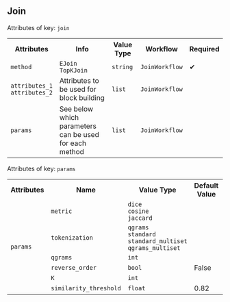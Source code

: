 ## Join
Attributes of key: `join`

<table>
  <tr>
    <th>Attributes</th>
    <th>Info</th>
    <th>Value Type</th>
    <th>Workflow</th>
    <th>Required</th>
  </tr>
  <tr>
	<td rowspan="1"><code>method</code></td>
  	<td><code>EJoin</code><br><code>TopKJoin</code></td>
  	<td><code>string</code></td>
  	<td><code>JoinWorkflow</code></td>
	<td>&#10004;</td> 
  </tr>
  <tr>
    <td><code>attributes_1</code><br><code>attributes_2</code></td>
    <td>Attributes to be used for block building</td>
    <td><code>list</code></td>
    <td><code>JoinWorkflow</code></td>
	<td></td> 
  </tr>
	<tr>
 <td><code>params</code></td>
<td>See below which parameters can be used for each method</td>
<td><code>list</code></td>
    <td><code>JoinWorkflow</code></td>
	<td></td> 
  </tr>
</table>

Attributes of key: `params`

<table>
    <tr>
        <th>Attributes</th>
        <th>Name</th>
        <th>Value Type</th>
        <th>Default Value</th>
        <th>Method</th>
    </tr>
    <tr>
        <td rowspan="6"><code>params</code></td>
        <td><code>metric</code></td>
        <td><code>dice</code><br><code>cosine</code><br><code>jaccard</code></td>
        <td></td>
        <td rowspan="4"><code>TopKJoin</code><br><code>EJoin</code></td>
    </tr>
    <tr>
        <td><code>tokenization</code></td>
        <td><code>qgrams</code><br><code>standard</code><br><code>standard_multiset</code><br><code>qgrams_multiset</code></td>
        <td></td>
    </tr>
    <tr>
        <td><code>qgrams</code></td>
        <td><code>int</code></td>
        <td></td>
    </tr>
    <tr>
        <td><code>reverse_order</code></td>
        <td><code>bool</code></td>
        <td>False</td>
    </tr>
    <tr>
        <td><code>K</code></td>
        <td><code>int</code></td>
        <td></td>
        <td><code>TopKJoin</code></td>
    </tr>
    <tr>
        <td><code>similarity_threshold</code></td>
        <td><code>float</code></td>
        <td>0.82</td>
        <td><code>EJoin</code></td>
    </tr>
</table>
